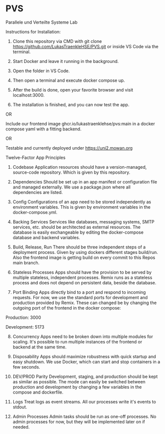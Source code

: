 # PVS
Parallele und Verteilte Systeme Lab


Instructions for Installation:
1. Clone this repository via CMD with
git clone https://github.com/LukasTraenkleHSE/PVS.git
or inside VS Code via the terminal.

2. Start Docker and leave it running in the background.

3. Open the folder in VS Code.

4. Then open a terminal and execute
docker compose up.

5. After the build is done, open your favorite browser and visit
localhost:3000.

6. The installation is finished, and you can now test the app.

OR

Include our frontend image ghcr.io/lukastraenklehse/pvs:main in a docker compose yaml with a fitting backend.

OR 

Testable and currently deployed under
https://uni2.mowan.org



Twelve-Factor App Principles
1. Codebase
Application resources should have a version-managed, source-code repository.
Which is given by this repository.

2. Dependencies
Should be set up in an app manifest or configuration file and managed externally.
We use a package.json where all dependencies are listed.

3. Config
Configurations of an app need to be stored independently as environment variables.
This is given by environment variables in the docker-compose.yml.

5. Backing Services
Services like databases, messaging systems, SMTP services, etc. should be architected as external resources.
The database is easily exchangeable by editing the docker-compose database and backend variables.

6. Build, Release, Run
There should be three independent steps of a deployment process.
Given by using dockers different stages build/run.
Also the frontend image is getting build on every commit to this Repos main branch.

8. Stateless Processes
Apps should have the provision to be served by multiple stateless, independent processes.
Remix runs as a stateless process and does not depend on persistent data, beside the database.

9. Port Binding
Apps directly bind to a port and respond to incoming requests.
For now, we use the standard ports for development and production provided by Remix.
These can changed be by changing the outgoing port of the frontend in the docker compose:

Production: 3000

Development: 5173

8. Concurrency
Apps need to be broken down into multiple modules for scaling.
It's possible to run multiple instances of the frontend or backend at the same time.

9. Disposability
Apps should maximize robustness with quick startup and easy shutdown.
We use Docker, which can start and stop containers in a few seconds.

10. DEV/PROD Parity
Development, staging, and production should be kept as similar as possible.
The mode can easily be switched between production and development by changing a few variables in the compose and dockerfile.

11. Logs
Treat logs as event streams.
All our processes write it's events to stdout.

12. Admin Processes
Admin tasks should be run as one-off processes.
No admin processes for now, but they will be implemented later on if needed.
